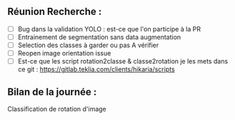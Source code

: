 ## Réunion Recherche :
- [ ] Bug dans la validation YOLO : est-ce que l'on participe à la PR
- [ ] Entrainement de segmentation sans data augmentation
- [ ] Selection des classes à garder ou pas A vérifier
- [ ] Reopen image orientation issue
- [ ] Est-ce que les script rotation2classe & classe2rotation je les mets dans ce git : https://gitlab.teklia.com/clients/hikaria/scripts

## Bilan de la journée :
Classification de rotation d'image
